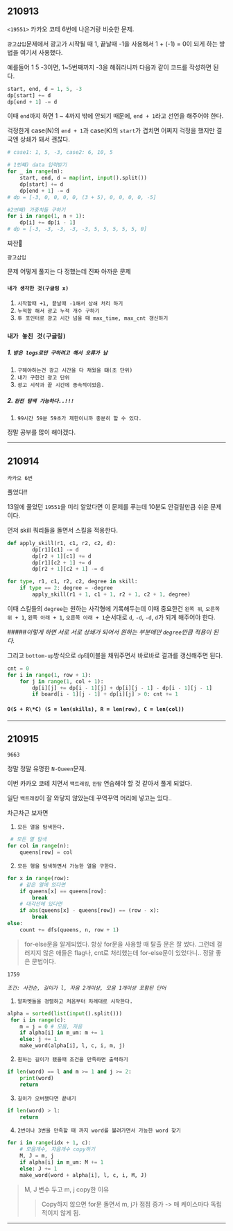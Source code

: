 ## 210913

`<19551>`
카카오 코테 6번에 나온거랑 비슷한 문제.

`광고삽입`문제에서 광고가 시작될 때 1, 끝날때 -1을 사용해서 1 + (-1) = 0이 되게 하는 방법을 여기서 사용했다.

예를들어 1 5 -3이면, 1~5번째까지 -3을 해줘라니까 다음과 같이 코드를 작성하면 된다.

```python
start, end, d = 1, 5, -3
dp[start] += d
dp[end + 1] -= d
```

이때 `end`까지 하면 1 ~ 4까지 밖에 안되기 때문에, `end + 1`라고 선언을 해주어야 한다.

걱정한게 case(N)의 `end + 1`과 case(K)의 `start`가 겹치면 어쩌지 걱정을 했지만 결국엔 상쇄가 돼서 괜찮다.

```python
# case1: 1, 5, -3, case2: 6, 10, 5

# 1번쨰) data 입력받기
for _ in range(m):
    start, end, d = map(int, input().split())
    dp[start] += d
    dp[end + 1] -= d
# dp = [-3, 0, 0, 0, 0, (3 + 5), 0, 0, 0, 0, -5]

#2번째) 가중치들 구하기
for i in range(1, n + 1):
    dp[i] += dp[i - 1]
# dp = [-3, -3, -3, -3, -3, 5, 5, 5, 5, 5, 0]
```

짜잔🌟

`광고삽입`

문제 어떻게 풀지는 다 정했는데 진짜 아까운 문제

#### `내가 생각한 것(구글링 x)`

1. `시작할때 +1, 끝날때 -1해서 상쇄 처리 하기`
2. `누적합 해서 광고 누적 개수 구하기`
3. `투 포인터로 광고 시간 넘을 때 max_time, max_cnt 갱신하기`

### `내가 놓친 것(구글링)`

##### 1. `받은 logs로만 구하려고 해서 오류가 남`

1.  `구해야하는건 광고 시간을 다 채웠을 떄(초 단위)`
2.  `내가 구한건 광고 단위`
3.  `광고 시작과 끝 시간에 종속적이었음.`

##### 2. `완전 탐색 가능하다..!!!`

1.  `99시간 59분 59초가 제한이니까 충분히 할 수 있다.`

정말 공부를 많이 해야겠다.

---

## 210914

`카카오 6번`

풀었다!!

13일에 풀었던 `19551`을 미리 알았다면 이 문제를 푸는데 10분도 안걸릴만큼 쉬운 문제이다.

먼저 skill 쿼리들을 돌면서 스킬을 적용한다.

```python
def apply_skill(r1, c1, r2, c2, d):
        dp[r1][c1] -= d
        dp[r2 + 1][c1] += d
        dp[r1][c2 + 1] += d
        dp[r2 + 1][c2 + 1] -= d

for type, r1, c1, r2, c2, degree in skill:
    if type == 2: degree = -degree
        apply_skill(r1 + 1, c1 + 1, r2 + 1, c2 + 1, degree)
```

이때 스킬들의 `degree`는 원하는 사각형에 기록해두는데 이때 중요한건 `왼쪽 위`, `오른쪽 위 + 1`, `왼쪽 아래 + 1`, `오른쪽 아래 + 1`순서대로 `d`, `-d`, `-d`, `d`가 되게 해주어야 한다.

#####_이렇게 하면 서로 서로 상쇄가 되어서 원하는 부분에만 `degree`만큼 적용이 된다._

그리고 `bottom-up`방식으로 `dp`테이블을 채워주면서 바로바로 결과를 갱신해주면 된다.

```python
cnt = 0
for i in range(1, row + 1):
    for j in range(1, col + 1):
        dp[i][j] += dp[i - 1][j] + dp[i][j - 1] - dp[i - 1][j - 1]
        if board[i - 1][j - 1] + dp[i][j] > 0: cnt += 1
```

#### `O(S + R\*C) (S = len(skills), R = len(row), C = len(col))`

---

## 210915

`9663`

정말 정말 유명한 `N-Queen`문제.

이번 카카오 코테 치면서 `백트래킹`, `완탐` 연습해야 할 것 같아서 풀게 되었다.

일단 `백트래킹`이 잘 와닿지 않았는데 꾸역꾸역 머리에 넣고는 있다..

차근차근 보자면

1. `모든 열을 탐색한다.`

```python
 # 모든 열 탐색
for col in range(n):
    queens[row] = col
```

2. `모든 행을 탐색하면서 가능한 열을 구한다.`

```python
for x in range(row):
    # 같은 열에 있다면
    if queens[x] == queens[row]:
        break
    # 대각선에 있다면
    if abs(queens[x] - queens[row]) == (row - x):
        break
else:
    count += dfs(queens, n, row + 1)
```

> for-else문을 알게되었다.
> 항상 for문을 사용할 때 탈출 문은 잘 썼다. 그런데 걸러지지 않은 애들은 flag나, cnt로 처리했는데 for-else문이 있었다니.. 정말 좋은 문법이다.

`1759`

_`조건: 사전순, 길이가 l, 자음 2개이상, 모음 1개이상 포함된 단어`_

1. `알파벳들을 정렬하고 처음부터 차례대로 시작한다.`

```python
alpha = sorted(list(input().split()))
 for i in range(c):
    m = j = 0 # 모음, 자음
    if alpha[i] in m_um: m += 1
    else: j += 1
    make_word(alpha[i], l, c, i, m, j)
```

2. `원하는 길이가 됐을때 조건을 만족하면 출력하기`

```python
if len(word) == l and m >= 1 and j >= 2:
    print(word)
    return
```

3. `길이가 오버됐다면 끝내기`

```python
if len(word) > l:
    return
```

4. `2번이나 3번을 만족할 때 까지 word를 불려가면서 가능한 word 찾기`

```python
for i in range(idx + 1, c):
    # 모음개수, 자음개수 copy하기
    M, J = m, j
    if alpha[i] in m_um: M += 1
    else: J += 1
    make_word(word + alpha[i], l, c, i, M, J)
```

> M, J 변수 두고 m, j copy한 이유
>
> > Copy하지 않으면 for문 돌면서 m, j가 점점 증가 -> 매 케이스마다 독립적이지 않게 됨.

---
